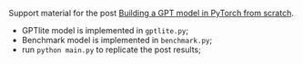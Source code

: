 Support material for the post [Building a GPT model in PyTorch from scratch](https://brunomaga.github.io/GPT-lite).
- GPTlite model is implemented in `gptlite.py`;
- Benchmark model is implemented in `benchmark.py`;
- run `python main.py` to replicate the post results;
